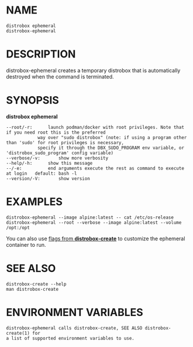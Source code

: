 <!-- markdownlint-disable MD010 MD036 -->
# NAME

	distrobox ephemeral
	distrobox-ephemeral

# DESCRIPTION

distrobox-ephemeral creates a temporary distrobox that is automatically destroyed
when the command is terminated.

# SYNOPSIS

**distrobox ephemeral**

	--root/-r:		launch podman/docker with root privileges. Note that if you need root this is the preferred
				way over "sudo distrobox" (note: if using a program other than 'sudo' for root privileges is necessary,
				specify it through the DBX_SUDO_PROGRAM env variable, or 'distrobox_sudo_program' config variable)
	--verbose/-v:		show more verbosity
	--help/-h:		show this message
	--/-e:			end arguments execute the rest as command to execute at login	default: bash -l
	--version/-V:		show version

# EXAMPLES

	distrobox-ephemeral --image alpine:latest -- cat /etc/os-release
	distrobox-ephemeral --root --verbose --image alpine:latest --volume /opt:/opt

You can also use [flags from **distrobox-create**](distrobox-create.md) to customize the ephemeral container to run.

# SEE ALSO

	distrobox-create --help
	man distrobox-create

# ENVIRONMENT VARIABLES

	distrobox-ephemeral calls distrobox-create, SEE ALSO distrobox-create(1) for
	a list of supported environment variables to use.
